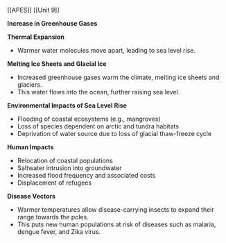 [[APES]]
[[Unit 9]]


**Increase in Greenhouse Gases**

**Thermal Expansion**
* Warmer water molecules move apart, leading to sea level rise.

**Melting Ice Sheets and Glacial Ice**
* Increased greenhouse gases warm the climate, melting ice sheets and glaciers.
* This water flows into the ocean, further raising sea level.

**Environmental Impacts of Sea Level Rise**
* Flooding of coastal ecosystems (e.g., mangroves)
* Loss of species dependent on arctic and tundra habitats
* Deprivation of water source due to loss of glacial thaw-freeze cycle

**Human Impacts**
* Relocation of coastal populations
* Saltwater intrusion into groundwater
* Increased flood frequency and associated costs
* Displacement of refugees

**Disease Vectors**
* Warmer temperatures allow disease-carrying insects to expand their range towards the poles.
* This puts new human populations at risk of diseases such as malaria, dengue fever, and Zika virus.